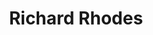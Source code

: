 ---
title: Richard Rhodes
author_slug: richard_rhodes
wikipedia_url: https://en.wikipedia.org/wiki/Richard_Rhodes
layout: author
---